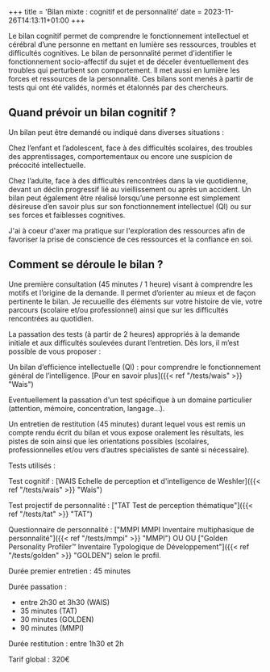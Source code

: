 +++
title = 'Bilan mixte : cognitif et de personnalité'
date = 2023-11-26T14:13:11+01:00
+++


Le bilan cognitif permet de comprendre le fonctionnement intellectuel et cérébral d’une personne en mettant en lumière ses ressources, troubles et difficultés cognitives. 
Le bilan de personnalité permet d'identifier le fonctionnement socio-affectif du sujet et de déceler éventuellement des troubles qui perturbent son comportement. 
Il met aussi en lumière les forces et ressources de la personnalité.
Ces bilans sont menés à partir de tests qui ont été validés, normés et étalonnés par des chercheurs.


## Quand prévoir un bilan cognitif ?

Un bilan peut être demandé ou indiqué dans diverses situations :

Chez l’enfant et l’adolescent, face à des difficultés scolaires, des troubles des apprentissages, comportementaux ou encore une suspicion de précocité intellectuelle.

Chez l’adulte, face à des difficultés rencontrées dans la vie quotidienne, devant un déclin progressif lié au vieillissement ou après un accident. Un bilan peut également être réalisé lorsqu’une personne est simplement désireuse d’en savoir plus sur son fonctionnement intellectuel (QI) ou sur ses forces et faiblesses cognitives.

J'ai à coeur d'axer ma pratique sur l'exploration des ressources afin de favoriser la prise de conscience de ces ressources et la confiance en soi.

## Comment se déroule le bilan ?

Une première consultation (45 minutes / 1 heure) visant à comprendre les motifs et l’origine de la demande. Il permet d’orienter au mieux et de façon pertinente le bilan. Je recuueille des éléments sur votre histoire de vie, votre parcours (scolaire et/ou professionnel) ainsi que sur les difficultés rencontrées au quotidien.

La passation des tests (à partir de 2 heures) appropriés à la demande initiale et aux difficultés soulevées durant l’entretien. Dès lors, il m’est possible de vous proposer :

Un bilan d’efficience intellectuelle (QI) : pour comprendre le fonctionnement général de l’intelligence. [Pour en savoir plus]({{< ref "/tests/wais" >}} "Wais")

Eventuellement la passation d'un test spécifique à un domaine particulier (attention, mémoire, concentration, langage...).

Un entretien de restitution (45 minutes) durant lequel vous est remis un compte rendu écrit du bilan et vous expose oralement les résultats, les pistes de soin ainsi que les orientations possibles (scolaires, professionnelles et/ou vers d’autres spécialistes de santé si nécessaire).


Tests utilisés : 

Test cognitif :
[WAIS Echelle de perception et d'intelligence de Weshler]({{< ref "/tests/wais" >}} "Wais")

Test projectif de personnalité : 
["TAT Test de perception thématique"]({{< ref "/tests/tat" >}} "TAT")

Questionnaire de personnalité : 
["MMPI MMPI Inventaire multiphasique de personnalité"]({{< ref "/tests/mmpi" >}} "MMPI") OU
OU ["Golden Personality Profiler™ Inventaire Typologique de Développement"]({{< ref "/tests/golden" >}} "GOLDEN") selon le profil.


Durée premier entretien : 45 minutes

Durée passation : 
- entre 2h30 et 3h30 (WAIS)
- 35 minutes (TAT)
- 30 minutes (GOLDEN)
- 90 minutes (MMPI)

Durée restitution : entre 1h30 et 2h

Tarif global : 320€

        



